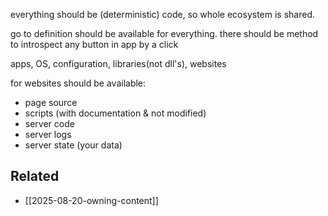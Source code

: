 everything should be (deterministic) code, so whole ecosystem is shared.

go to definition should be available for everything. 
there should be method to introspect any button in app by a click

apps, OS, configuration, libraries(not dll's), websites

for websites should be available:
- page source
- scripts (with documentation & not modified)
- server code
- server logs
- server state (your data)

## Related
- [[2025-08-20-owning-content]]

